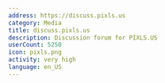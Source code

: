 ```yaml
---
address: https://discuss.pixls.us
category: Media
title: discuss.pixls.us
description: Discussion forum for PIXLS.US
userCount: 5250
icon: pixls.png
activity: very high
language: en_US
---
```

